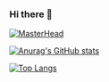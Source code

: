### Hi there 👋

[![MasterHead](https://imgur.com/a/BHs0vbO)](https://github.com/taszty)

[![Anurag's GitHub stats](https://github-readme-stats.vercel.app/api?username=taszty&count_private=true&theme=merko&show_icons=true&hide=contribs,prs)](https://github.com/anuraghazra/github-readme-stats)

[![Top Langs](https://github-readme-stats.vercel.app/api/top-langs/?username=taszty&hide=ShaderLab,HLSL)](https://github.com/anuraghazra/github-readme-stats)
